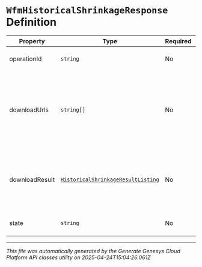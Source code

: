 # `WfmHistoricalShrinkageResponse` Definition

| Property | Type | Required | Description |
|----------|------|----------|-------------|
| operationId | `string` | No | The operationId for which to listen |
| downloadUrls | `string[]` | No | The url list to GET the results of the Historical Shrinkage query. This field is populated only if query state is Complete |
| downloadResult | [`HistoricalShrinkageResultListing`](historicalshrinkageresultlisting-definition.md) | No | Result will always come via downloadUrls; however the schema is included for documentation |
| state | `string` | No | The state of the shrinkage query |

---

*This file was automatically generated by the Generate Genesys Cloud Platform API classes utility on 2025-04-24T15:04:26.061Z*